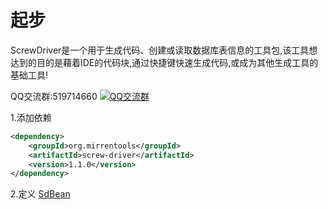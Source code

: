 # 起步
ScrewDriver是一个用于生成代码、创建或读取数据库表信息的工具包,该工具想达到的目的是藉着IDE的代码块,通过快捷键快速生成代码,或成为其他生成工具的基础工具!

QQ交流群:519714660  <a target="_blank" href="//shang.qq.com/wpa/qunwpa?idkey=a3a3b32d79453bd9d740662a622d3b620e6adf0488f670a228186a41fbadb257"><img border="0" src="//pub.idqqimg.com/wpa/images/group.png" alt="QQ交流群" title="QQ交流群"></a>

1.添加依赖
``` XML
<dependency>
    <groupId>org.mirrentools</groupId>
    <artifactId>screw-driver</artifactId>
    <version>1.1.0</version>
</dependency>
```
2.定义 [SdBean](./core-class-intro.md#SdBean)

